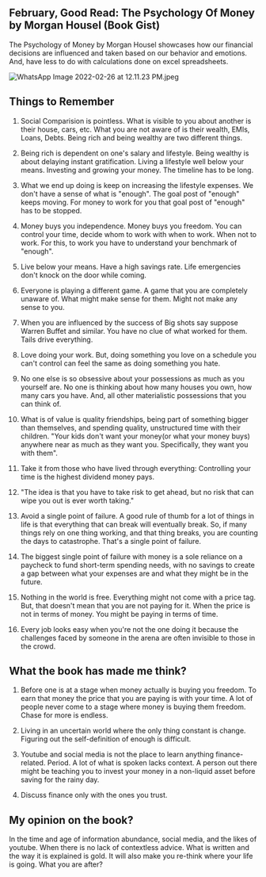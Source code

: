 ## February, Good Read: The Psychology Of Money by Morgan Housel (Book Gist)

The Psychology of Money by Morgan Housel showcases how our financial decisions are influenced and taken based on our behavior and emotions. And, have less to do with calculations done on excel spreadsheets.

![WhatsApp Image 2022-02-26 at 12.11.23 PM.jpeg](https://cdn.hashnode.com/res/hashnode/image/upload/v1645857713292/91SijcEGS.jpeg)


## Things to Remember

1. Social Comparision is pointless. What is visible to you about another is their house, cars, etc. What you are not aware of is their wealth, EMIs, Loans, Debts. Being rich and being wealthy are two different things. 

2. Being rich is dependent on one's salary and lifestyle. Being wealthy is about delaying instant gratification. Living a lifestyle well below your means. Investing and growing your money. The timeline has to be long.

3. What we end up doing is keep on increasing the lifestyle expenses. We don't have a sense of what is "enough". The goal post of "enough" keeps moving. For money to work for you that goal post of "enough" has to be stopped.

4. Money buys you independence. Money buys you freedom. You can control your time, decide whom to work with when to work. When not to work. For this, to work you have to understand your benchmark of "enough".

5. Live below your means. Have a high savings rate. Life emergencies don't knock on the door while coming.

6. Everyone is playing a different game. A game that you are completely unaware of. What might make sense for them. Might not make any sense to you.

7. When you are influenced by the success of Big shots say suppose Warren Buffet and similar. You have no clue of what worked for them. Tails drive everything. 

8. Love doing your work. But, doing something you love on a schedule you can't control can feel the same as doing something you hate.

9. No one else is so obsessive about your possessions as much as you yourself are. No one is thinking about how many houses you own, how many cars you have. And, all other materialistic possessions that you can think of. 

10. What is of value is quality friendships, being part of something bigger than themselves, and spending quality, unstructured time with their children. "Your kids don't want your money(or what your money buys) anywhere near as much as they want you. Specifically, they want you with them".

11. Take it from those who have lived through everything: Controlling your time is the highest dividend money pays. 

12. "The idea is that you have to take risk to get ahead, but no risk that can wipe you out is ever worth taking."

13. Avoid a single point of failure. A good rule of thumb for a lot of things in life is that everything that can break will eventually break. So, if many things rely on one thing working, and that thing breaks, you are counting the days to catastrophe. That's a single point of failure. 

14. The biggest single point of failure with money is a sole reliance on a paycheck to fund short-term spending needs, with no savings to create a gap between what your expenses are and what they might be in the future.

15. Nothing in the world is free. Everything might not come with a price tag. But, that doesn't mean that you are not paying for it. When the price is not in terms of money. You might be paying in terms of time.

16. Every job looks easy when you're not the one doing it because the challenges faced by someone in the arena are often invisible to those in the crowd.

## What the book has made me think?

1. Before one is at a stage when money actually is buying you freedom. To earn that money the price that you are paying is with your time. A lot of people never come to a stage where money is buying them freedom. Chase for more is endless. 

2. Living in an uncertain world where the only thing constant is change. Figuring out the self-definition of enough is difficult. 

3. Youtube and social media is not the place to learn anything finance-related. Period. A lot of what is spoken lacks context. A person out there might be teaching you to invest your money in a non-liquid asset before saving for the rainy day.

4. Discuss finance only with the ones you trust. 

## My opinion on the book?

In the time and age of information abundance, social media, and the likes of youtube. When there is no lack of contextless advice. What is written and the way it is explained is gold. It will also make you re-think where your life is going. What you are after?